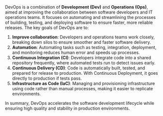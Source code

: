 DevOps is a combination of **Development (Dev)** and **Operations (Ops)**, aimed at improving the collaboration between software developers and IT operations teams. It focuses on automating and streamlining the processes of building, testing, and deploying software to ensure faster, more reliable releases. The key goals of DevOps are to:

1. **Improve collaboration**: Developers and operations teams work closely, breaking down silos to ensure smoother and faster software delivery.
2. **Automation**: Automating tasks such as testing, integration, deployment, and monitoring reduces human error and speeds up processes.
3. **Continuous Integration (CI)**: Developers integrate code into a shared repository frequently, where automated tests run to detect issues early.
4. **Continuous Delivery (CD)**: Code is automatically built, tested, and prepared for release to production. With Continuous Deployment, it goes directly to production if tests pass.
5. **Infrastructure as Code (IaC)**: Managing and provisioning infrastructure using code rather than manual processes, making it easier to replicate environments.

In summary, DevOps accelerates the software development lifecycle while ensuring high quality and stability in production environments.
